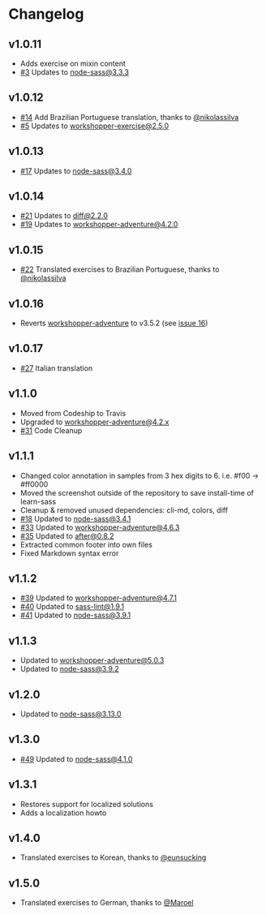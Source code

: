 # Changelog

## v1.0.11
- Adds exercise on mixin content
- [#3](https://github.com/workshopper/learn-sass/pull/3) Updates to node-sass@3.3.3

## v1.0.12
- [#14](https://github.com/workshopper/learn-sass/pull/14) Add Brazilian Portuguese translation, thanks to [@nikolassilva](https://github.com/nikolassilva)
- [#5](https://github.com/workshopper/learn-sass/pull/5) Updates to workshopper-exercise@2.5.0

## v1.0.13
- [#17](https://github.com/workshopper/learn-sass/pull/17) Updates to node-sass@3.4.0

## v1.0.14
- [#21](https://github.com/workshopper/learn-sass/pull/21) Updates to diff@2.2.0
- [#19](https://github.com/workshopper/learn-sass/pull/19) Updates to workshopper-adventure@4.2.0

## v1.0.15
- [#22](https://github.com/workshopper/learn-sass/pull/22) Translated exercises to Brazilian Portuguese, thanks to [@nikolassilva](https://github.com/nikolassilva)

## v1.0.16
- Reverts [workshopper-adventure](https://github.com/workshopper/workshopper-adventure) to v3.5.2 (see [issue 16](https://github.com/workshopper/workshopper-adventure/issues/16))

## v1.0.17
- [#27](https://github.com/workshopper/learn-sass/pull/27) Italian translation

## v1.1.0
- Moved from Codeship to Travis
- Upgraded to workshopper-adventure@4.2.x
- [#31](https://github.com/workshopper/learn-sass/issues/31) Code Cleanup

## v1.1.1
- Changed color annotation in samples from 3 hex digits to 6. i.e. #f00 -> #ff0000
- Moved the screenshot outside of the repository to save install-time of learn-sass
- Cleanup & removed unused dependencies: cli-md, colors, diff
- [#18](https://github.com/workshopper/learn-sass/pull/18) Updated to node-sass@3.4.1
- [#33](https://github.com/workshopper/learn-sass/pull/33) Updated to workshopper-adventure@4.6.3
- [#35](https://github.com/workshopper/learn-sass/pull/35) Updated to after@0.8.2
- Extracted common footer into own files
- Fixed Markdown syntax error

## v1.1.2
- [#39](https://github.com/workshopper/learn-sass/pull/39) Updated to workshopper-adventure@4.7.1
- [#40](https://github.com/workshopper/learn-sass/pull/40) Updated to sass-lint@1.9.1
- [#41](https://github.com/workshopper/learn-sass/pull/41) Updated to node-sass@3.9.1

## v1.1.3
- Updated to workshopper-adventure@5.0.3
- Updated to node-sass@3.9.2

## v1.2.0
- Updated to node-sass@3.13.0

## v1.3.0
- [#49](https://github.com/workshopper/learn-sass/pull/49) Updated to node-sass@4.1.0

## v1.3.1
- Restores support for localized solutions
- Adds a localization howto

## v1.4.0
- Translated exercises to Korean, thanks to [@eunsucking](https://github.com/eunsucking)

## v1.5.0
- Translated exercises to German, thanks to [@Maroel](https://github.com/Maroel)
